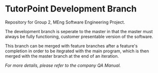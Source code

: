 # TutorPoint Development Branch
Repository for Group 2, MEng Software Engineering Project.

The development branch is seperate to the master in that the master must always be fully functioning, customer presentable version of the software.

This branch can be merged with feature branches after a feature's completion in order to be itegrated with the main program, which is then merged with the master branch at the end of an iteration.

<i>For more details, please refer to the company QA Manual.</i>